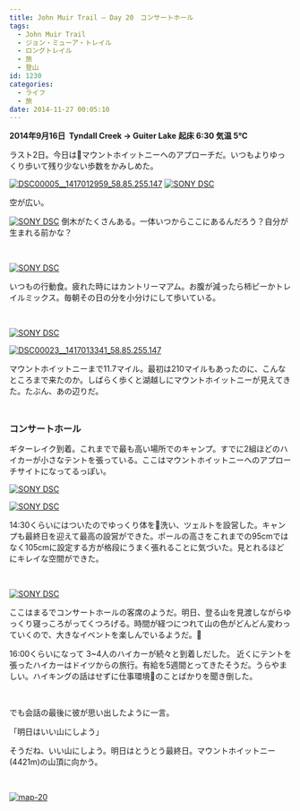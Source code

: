 ```yaml
---
title: John Muir Trail – Day 20　コンサートホール
tags:
  - John Muir Trail
  - ジョン・ミューア・トレイル
  - ロングトレイル
  - 旅
  - 登山
id: 1230
categories:
  - ライフ
  - 旅
date: 2014-11-27 00:05:10
---
```


**2014年9月16日  Tyndall Creek → Guiter Lake**
**起床 6:30 気温 5℃**

ラスト2日。今日はマウントホイットニーへのアプローチだ。いつもよりゆっくり歩いて残り少ない歩数をかみしめた。

[![DSC00005__1417012959_58.85.255.147](http://mountainboy.boo.jp/wordpress/wp-content/uploads/2014/11/DSC00005__1417012959_58.85.255.147.jpg)](http://mountainboy.boo.jp/wordpress/wp-content/uploads/2014/11/DSC00005__1417012959_58.85.255.147.jpg)
[![SONY DSC](http://mountainboy.boo.jp/wordpress/wp-content/uploads/2014/11/DSC00008.jpg)](http://mountainboy.boo.jp/wordpress/wp-content/uploads/2014/11/DSC00008.jpg)

空が広い。

[![SONY DSC](http://mountainboy.boo.jp/wordpress/wp-content/uploads/2014/11/DSC00011.jpg)](http://mountainboy.boo.jp/wordpress/wp-content/uploads/2014/11/DSC00011.jpg)
倒木がたくさんある。一体いつからここにあるんだろう？自分が生まれる前かな？

&nbsp;

[![SONY DSC](http://mountainboy.boo.jp/wordpress/wp-content/uploads/2014/11/DSC00018.jpg)](http://mountainboy.boo.jp/wordpress/wp-content/uploads/2014/11/DSC00018.jpg)

いつもの行動食。疲れた時にはカントリーマアム。お腹が減ったら柿ピーかトレイルミックス。毎朝その日の分を小分けにして歩いている。

&nbsp;

[![SONY DSC](http://mountainboy.boo.jp/wordpress/wp-content/uploads/2014/11/DSC00015.jpg)](http://mountainboy.boo.jp/wordpress/wp-content/uploads/2014/11/DSC00015.jpg)

[![DSC00023__1417013341_58.85.255.147](http://mountainboy.boo.jp/wordpress/wp-content/uploads/2014/11/DSC00023__1417013341_58.85.255.147.jpg)](http://mountainboy.boo.jp/wordpress/wp-content/uploads/2014/11/DSC00023__1417013341_58.85.255.147.jpg)

マウントホイットニーまで11.7マイル。最初は210マイルもあったのに、こんなところまで来たのか。しばらく歩くと湖越しにマウントホイットニーが見えてきた。たぶん、あの辺りだ。

&nbsp;

<span style="font-size: medium;">**コンサートホール**</span>

ギターレイク到着。これまでで最も高い場所でのキャンプ。すでに2組ほどのハイカーが小さなテントを張っている。ここはマウントホイットニーへのアプローチサイトになってるっぽい。

[![SONY DSC](http://mountainboy.boo.jp/wordpress/wp-content/uploads/2014/11/DSC00025.jpg)](http://mountainboy.boo.jp/wordpress/wp-content/uploads/2014/11/DSC00025.jpg)

[![SONY DSC](http://mountainboy.boo.jp/wordpress/wp-content/uploads/2014/11/DSC000301.jpg)](http://mountainboy.boo.jp/wordpress/wp-content/uploads/2014/11/DSC000301.jpg)

14:30くらいにはついたのでゆっくり体を洗い、ツェルトを設営した。キャンプも最終日を迎えて最高の設営ができた。ポールの高さをこれまでの95cmではなく105cmに設定する方が格段にうまく張れることに気づいた。見とれるほどにキレイな空間ができた。

&nbsp;

[![SONY DSC](http://mountainboy.boo.jp/wordpress/wp-content/uploads/2014/11/DSC000351.jpg)](http://mountainboy.boo.jp/wordpress/wp-content/uploads/2014/11/DSC000351.jpg)

ここはまるでコンサートホールの客席のようだ。明日、登る山を見渡しながらゆっくり寝っころがってくつろげる。時間が経つにつれて山の色がどんどん変わっていくので、大きなイベントを楽しんでいるようだ。

16:00くらいになって 3~4人のハイカーが続々と到着しだした。
近くにテントを張ったハイカーはドイツからの旅行。有給を5週間とってきたそうだ。うらやましい。ハイキングの話はせずに仕事環境のことばかりを聞き倒した。

&nbsp;

でも会話の最後に彼が思い出したように一言。

「明日はいい山にしよう」

そうだね、いい山にしよう。明日はとうとう最終日。マウントホイットニー(4421m)の山頂に向かう。

&nbsp;

[![map-20](http://mountainboy.boo.jp/wordpress/wp-content/uploads/2014/11/map-20.png)](http://mountainboy.boo.jp/wordpress/wp-content/uploads/2014/11/map-20.png)

&nbsp;